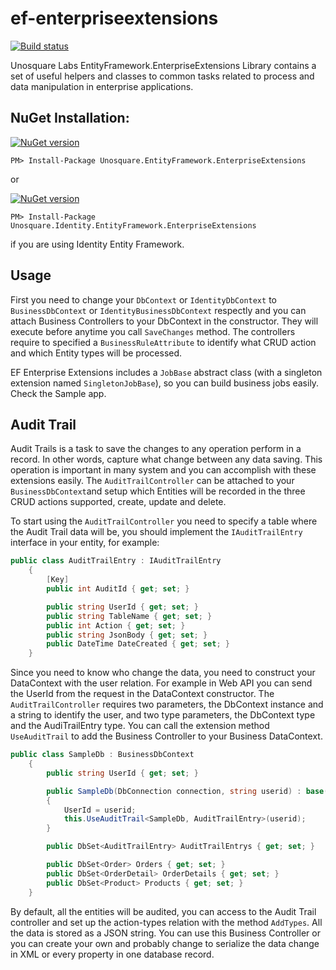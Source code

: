 # ef-enterpriseextensions
[![Build status](https://ci.appveyor.com/api/projects/status/6e5vk7s69ur34nd0?svg=true)](https://ci.appveyor.com/project/geoperez/ef-enterpriseextensions)

Unosquare Labs EntityFramework.EnterpriseExtensions Library contains a set of useful helpers and classes to common tasks related to process and data manipulation in enterprise applications.

NuGet Installation:
-------------------

[![NuGet version](https://badge.fury.io/nu/Unosquare.EntityFramework.EnterpriseExtensions.svg)](https://badge.fury.io/nu/Unosquare.EntityFramework.EnterpriseExtensions)
```
PM> Install-Package Unosquare.EntityFramework.EnterpriseExtensions
```

or

[![NuGet version](https://badge.fury.io/nu/Unosquare.Identity.EntityFramework.EnterpriseExtensions.svg)](https://badge.fury.io/nu/Unosquare.Identity.EntityFramework.EnterpriseExtensions)
```
PM> Install-Package Unosquare.Identity.EntityFramework.EnterpriseExtensions
```

if you are using Identity Entity Framework.

Usage
---

First you need to change your `DbContext` or `IdentityDbContext` to `BusinessDbContext` or `IdentityBusinessDbContext` respectly and you can attach Business Controllers to your DbContext in the constructor. They will execute before anytime you call `SaveChanges` method. The controllers require to specified a `BusinessRuleAttribute` to
identify what CRUD action and which Entity types will be processed.

EF Enterprise Extensions includes a `JobBase` abstract class (with a singleton extension named `SingletonJobBase`), so you can build business jobs easily. Check the Sample app.

Audit Trail
----------

Audit Trails is a task to save the changes to any operation perform in a record. In other words, capture what change between any data saving. This operation is important in many system and you can accomplish with these extensions easily. The `AuditTrailController` can be attached to your `BusinessDbContext`and setup which Entities will be recorded in the three CRUD actions supported, create, update and delete.

To start using the `AuditTrailController` you need to specify a table where the Audit Trail data will be, you should implement the `IAuditTrailEntry` interface in your entity, for example:

```csharp
public class AuditTrailEntry : IAuditTrailEntry
    {
        [Key]
        public int AuditId { get; set; }

        public string UserId { get; set; }
        public string TableName { get; set; }
        public int Action { get; set; }
        public string JsonBody { get; set; }
        public DateTime DateCreated { get; set; }
    }
```

Since you need to know who change the data, you need to construct your DataContext with the user relation. For example in Web API you can send the UserId from the request in the DataContext constructor. The `AuditTrailController` requires two parameters, the DbContext instance and a string to identify the user, and two type parameters, the DbContext type and the AudiTrailEntry type.  You can call the extension method `UseAuditTrail` to add the Business Controller to your Business DataContext.

```csharp
public class SampleDb : BusinessDbContext
    {
        public string UserId { get; set; }

        public SampleDb(DbConnection connection, string userid) : base(connection, true)
        {
            UserId = userid;
            this.UseAuditTrail<SampleDb, AuditTrailEntry>(userid);
        }

        public DbSet<AuditTrailEntry> AuditTrailEntrys { get; set; }

        public DbSet<Order> Orders { get; set; }
        public DbSet<OrderDetail> OrderDetails { get; set; }
        public DbSet<Product> Products { get; set; }
    }

```

By default, all the entities will be audited, you can access to the Audit Trail controller and set up the action-types relation with the method `AddTypes`. All the data is stored as a JSON string. You can use this Business Controller or you can create your own and probably change to serialize the data change in XML or every property in one database record.
